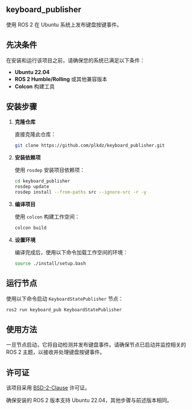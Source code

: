 
## keyboard_publisher

使用 ROS 2 在 Ubuntu 系统上发布键盘按键事件。

## 先决条件

在安装和运行该项目之前，请确保您的系统已满足以下条件：

- **Ubuntu 22.04**
- **ROS 2 Humble/Rolling** 或其他兼容版本
- **Colcon** 构建工具

## 安装步骤

1. **克隆仓库**

   直接克隆此仓库：

   ```bash
   git clone https://github.com/plkdz/keyboard_publisher.git
   ```

2. **安装依赖项**

   使用 `rosdep` 安装项目依赖项：

   ```bash
   cd keyboard_publisher
   rosdep update
   rosdep install --from-paths src --ignore-src -r -y
   ```

3. **编译项目**

   使用 `colcon` 构建工作空间：

   ```bash
   colcon build
   ```

4. **设置环境**

   编译完成后，使用以下命令加载工作空间的环境：

   ```bash
   source ./install/setup.bash
   ```

## 运行节点

使用以下命令启动 `KeyboardStatePublisher` 节点：

```bash
ros2 run keyboard_pub KeyboardStatePublisher
```

## 使用方法

一旦节点启动，它将自动检测并发布键盘事件。请确保节点已启动并监控相关的 ROS 2 主题，以接收并处理键盘按键事件。

## 许可证

该项目采用 [BSD-2-Clause](LICENSE) 许可证。

确保安装的 ROS 2 版本支持 Ubuntu 22.04，其他步骤与前述版本相同。
